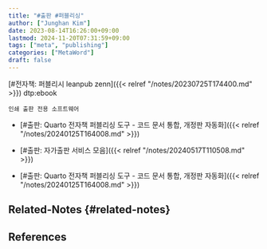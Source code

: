 ```yaml
---
title: "#출판 #퍼블리싱"
author: ["Junghan Kim"]
date: 2023-08-14T16:26:00+09:00
lastmod: 2024-11-20T07:31:59+09:00
tags: ["meta", "publishing"]
categories: ["MetaWord"]
draft: false
---
```


[#전자책: 퍼블리시 leanpub zenn]({{< relref "/notes/20230725T174400.md" >}}) dtp:ebook

```text
인쇄 출판 전용 소프트웨어
```

-   [#출판: Quarto 전자책 퍼블리싱 도구 - 코드 문서 통합, 개정판 자동화]({{< relref "/notes/20240125T164008.md" >}})
-   [#출판: 자가출판 서비스 모음]({{< relref "/notes/20240517T110508.md" >}})

-   [#출판: Quarto 전자책 퍼블리싱 도구 - 코드 문서 통합, 개정판 자동화]({{< relref "/notes/20240125T164008.md" >}})


## Related-Notes {#related-notes}

## References

<style>.csl-entry{text-indent: -1.5em; margin-left: 1.5em;}</style><div class="csl-bib-body">
</div>
